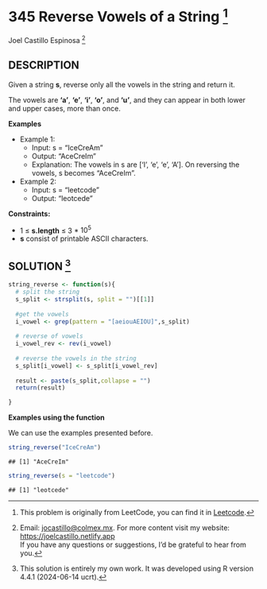 
# 345 Reverse Vowels of a String [^1]

Joel Castillo Espinosa [^2]

## DESCRIPTION

Given a string **s**, reverse only all the vowels in the string and
return it.

The vowels are **‘a’**, **‘e’**, **‘i’**, **‘o’**, and **‘u’**, and they
can appear in both lower and upper cases, more than once.

**Examples**

- Example 1:
  - Input: s = “IceCreAm”
  - Output: “AceCreIm”
  - Explanation: The vowels in s are \[‘I’, ‘e’, ‘e’, ‘A’\]. On
    reversing the vowels, s becomes “AceCreIm”.
- Example 2:
  - Input: s = “leetcode”
  - Output: “leotcede”

**Constraints:**

- 1 ≤ **s.length** ≤ 3 \* $10^5$
- **s** consist of printable ASCII characters.

## SOLUTION [^3]

``` r
string_reverse <- function(s){
  # split the string
  s_split <- strsplit(s, split = "")[[1]]   
  
  #get the vowels
  i_vowel <- grep(pattern = "[aeiouAEIOU]",s_split)
  
  # reverse of vowels 
  i_vowel_rev <- rev(i_vowel)
  
  # reverse the vowels in the string
  s_split[i_vowel] <- s_split[i_vowel_rev]
   
  result <- paste(s_split,collapse = "")
  return(result)

}
```

**Examples using the function**

We can use the examples presented before.

``` r
string_reverse("IceCreAm")
```

    ## [1] "AceCreIm"

``` r
string_reverse(s = "leetcode")
```

    ## [1] "leotcede"

[^1]: This problem is originally from LeetCode, you can find it in
    [Leetcode](https://leetcode.com/problems/reverse-vowels-of-a-string/?envType=study-plan-v2&envId=leetcode-75).

[^2]: Email: <jocastillo@colmex.mx>. For more content visit my website:
    <https://joelcastillo.netlify.app> <br> If you have any questions or
    suggestions, I’d be grateful to hear from you.

[^3]: This solution is entirely my own work. It was developed using R
    version 4.4.1 (2024-06-14 ucrt).
